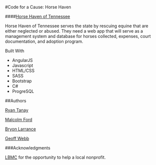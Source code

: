 #Code for a Cause: Horse Haven

####[Horse Haven of Tennessee](www.horsehaventn.org)


Horse Haven of Tennessee serves the state by rescuing equine that are either neglected or abused. They need a web app that will serve as a management system and database for horses collected, expenses, court documentation, and adoption program.


Built With

* AngularJS
* Javascript
* HTML/CSS
* SASS
* Bootstrap
* C#
* ProgreSQL

##Authors

[Ryan Tanay](https://github.com/NewEvolution)
 
[Malcolm Ford](https://github.com/MalcolmFord)

[Bryon Larrance](https://github.com/beelarr)

[Geoff Webb](https://github.com/webbdm)

###Acknowledgments

[LBMC](www.lmbc.com) for the opportunity to help a local nonprofit.

